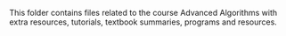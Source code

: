 This folder contains files related to the course Advanced Algorithms with extra resources, tutorials, textbook summaries, programs and resources.
